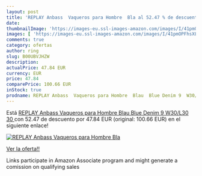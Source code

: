 ```yaml
---
layout: post
title: 'REPLAY Anbass  Vaqueros para Hombre  Bla al 52.47 % de descuento'
date: 
thumbnailImage: 'https://images-eu.ssl-images-amazon.com/images/I/41pmOPFhsXL._SL200_.jpg'
images: [ 'https://images-eu.ssl-images-amazon.com/images/I/41pmOPFhsXL._SL200_.jpg' ]
comments: true
category: ofertas
author: ring
slug: B00UBVJHZW
description:
actualPrice: 47.84 EUR
currency: EUR
price: 47.84
comparePrice: 100.66 EUR
inStock: true
prodname: REPLAY Anbass  Vaqueros para Hombre  Blau  Blue Denim 9  W30/L30  30 
---
```


Está [REPLAY Anbass  Vaqueros para Hombre  Blau  Blue Denim 9  W30/L30  30 ](https://www.amazon.es/dp/B00UBVJHZW/?tag=tolees-21) con 52.47 de descuento por 47.84 EUR (original: 100.66 EUR) en el siguiente enlace!

[![REPLAY Anbass  Vaqueros para Hombre  Bla](https://images-eu.ssl-images-amazon.com/images/I/41pmOPFhsXL._SL200_.jpg)](https://www.amazon.es/dp/B00UBVJHZW/?tag=tolees-21)

[Ver la oferta!!](https://www.amazon.es/dp/B00UBVJHZW/?tag=tolees-21)

Links participate in Amazon Associate program and might generate a comission on qualifying sales


